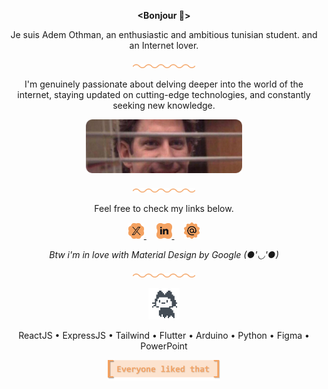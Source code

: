 <p align="center">
  <b>&lt;Bonjour 🥖&gt;</b>
</p>
<p align="center">
  Je suis Adem Othman, an enthusiastic and ambitious tunisian student. and an Internet lover.
</p>
<p align="center">
  <img src="./divider.png" alt="drawing" width="100">
</p>
<p align="center">
  I'm genuinely passionate about delving deeper into the world of the internet, staying updated on cutting-edge technologies, and constantly seeking new knowledge.
</p>
<p align="center">
  <img src="./smiling_in_pain.png" alt="drawing" width="250">
</p>
<p align="center">
  <img src="./divider.png" alt="drawing" width="100">
</p>
<p align="center">
  Feel free to check my links below.
</p>
<p align="center">
<a href="https://twitter.com/ademot02/">
  <img src="./x.png" width="25">
</a>
&nbsp;
&nbsp;
<a href="https://www.linkedin.com/in/ademot02/">
  <img src="./linkedin.png" width="25">
</a>
&nbsp;
&nbsp;
<a 
  href="mailto:contact.adem.ot@gmail.com"
  title="contact.adem.ot@gmail.com">
  <img src="./email.png" width="25">
</a>
</p>
<p align="center">
  <i>
    Btw i'm in love with Material Design by Google (●'◡'●)
  </i>
</p>
<p align="center">
  <img src="./divider.png" alt="drawing" width="100">
</p>
<p align="center">
  <img src="./gitty.gif" alt="drawing" width="50">
</p>
<p align="center">
  ReactJS • ExpressJS • Tailwind • Flutter • Arduino • Python • Figma • PowerPoint
</p>
<p align="center">
  <img src="./please.png" alt="drawing" width="180">
</p>
